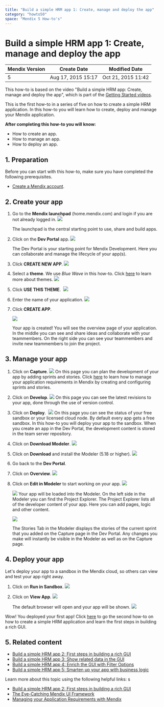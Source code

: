 ```yaml
---
title: "Build a simple HRM app 1: Create, manage and deploy the app"
category: "howto50"
space: "Mendix 5 How-to's"
---
```

# Build a simple HRM app 1: Create, manage and deploy the app 

<table><thead><tr><th class="confluenceTh">Mendix Version</th><th class="confluenceTh">Create Date</th><th colspan="1" class="confluenceTh">Modified Date</th></tr></thead><tbody><tr><td class="confluenceTd">5</td><td class="confluenceTd">Aug 17, 2015 15:17</td><td colspan="1" class="confluenceTd">Oct 21, 2015 11:42</td></tr></tbody></table>

This how-to is based on the video "Build a simple HRM app: Create, manage and deploy the app", which is part of the [Getting Started videos](http://gettingstarted.mendixcloud.com/link/courses/gettingstarted).

This is the first how-to in a series of five on how to create a simple HRM application. In this how-to you will learn how to create, deploy and manage your Mendix application.

**After completing this how-to you will know:**

*   How to create an app.
*   How to manage an app.
*   How to deploy an app.

## 1. Preparation

Before you can start with this how-to, make sure you have completed the following prerequisites.

*   [Create a Mendix account](https://www.mendix.com/try-now/).

## 2\. Create your app

1.  Go to the **Mendix launchpad** (home.mendix.com) and login if you are not already logged in.
    ![](attachments/14091670/14385431.png)

    The launchpad is the central starting point to use, share and build apps.
2.  Click on the **Dev Portal** app.
    ![](attachments/14091670/14385432.png)

    The Dev Portal is your starting point for Mendix Development. Here you can collaborate and manage the lifecycle of your app(s).
3.  Click **CREATE NEW APP**.
    ![](attachments/14091670/14385433.png) 
4.  Select a **theme**. We use _Blue Wave_ in this how-to. Click [here](https://www.mendix.com/blog/the-eye-catching-mendix-ui-framework/) to learn more about themes.
    ![](attachments/14091670/14385434.png) 
5.  Click **USE THIS THEME**.
     ![](attachments/14091670/14385435.png)
6.  Enter the name of your application.
    ![](attachments/14091670/14385436.png) 
7.  Click **CREATE APP**.

    ![](attachments/14091670/14385437.png)

    Your app is created! You will see the overview page of your application. In the middle you can see and share ideas and collaborate with your teammembers. On the right side you can see your teammembers and invite new teammembers to join the project.

## 3\. Manage your app

1.  Click on **Capture**.
    ![](attachments/14091670/14385439.png)
    On this page you can plan the development of your app by adding sprints and stories. Click [here](Managing+your+Application+Requirements+with+Mendix) to learn how to manage your application requirements in Mendix by creating and configuring sprints and stories.
2.  Click on **Develop**.
    ![](attachments/14091670/14385440.png)
    On this page you can see the latest revisions to your app, done through the use of version control.
3.  Click on **Deploy**. 
    ![](attachments/14091670/14385441.png)
    On this page you can see the status of your free sandbox or your licensed cloud node. By default every app gets a free sandbox. In this how-to you will deploy your app to the sandbox. When you create an app in the Dev Portal, the development content is stored in the team server repository.
4.  Click on **Download Modeler**.
    ![](attachments/14091670/14385442.png) 
5.  Click on **Download** and install the Modeler (5.18 or higher).
    ![](attachments/14091670/14385443.png) 
6.  Go back to the **Dev Portal**.
7.  Click on **Overview**.
    ![](attachments/14091670/14385444.png) 
8.  Click on **Edit in Modeler** to start working on your app.
    ![](attachments/14091670/14385445.png)

    ![](attachments/14091670/14385447.png)
    Your app will be loaded into the Modeler. On the left side in the Modeler you can find the Project Explorer. The Project Explorer lists all of the developer content of your app. Here you can add pages, logic and other content.

    ![](attachments/14091670/14385448.png)

    The Stories Tab in the Modeler displays the stories of the current sprint that you added on the Capture page in the Dev Portal. Any changes you make will instantly be visible in the Modeler as well as on the Capture page.

## 4\. Deploy your app

Let's deploy your app to a sandbox in the Mendix cloud, so others can view and test your app right away.

1.  Click on **Run in Sandbox**.
    ![](attachments/14091670/16842817.png)
2.  Click on **View App**.
    ![](attachments/14091670/16842818.png)

    The default browser will open and your app will be shown.
    ![](attachments/14091670/14385453.png)

Wow! You deployed your first app! Click [here](14091674) to go the second how-to on how to create a simple HRM application and learn the first steps in building a rich GUI.

## 5\. Related content

*   [Build a simple HRM app 2: First steps in building a rich GUI](Build+a+simple+HRM+app+2+First+steps+in+building+a+rich+GUI)
*   [Build a simple HRM app 3: Show related data in the GUI](Build+a+simple+HRM+app+3+Show+related+data+in+the+GUI)
*   [Build a simple HRM app 4: Enrich the GUI with Filter Options](Build+a+simple+HRM+app+4+Enrich+the+GUI+with+Filter+Options)
*   [Build a simple HRM app 5: Smarten up your app with business logic](Build+a+simple+HRM+app+5+Smarten+up+your+app+with+business+logic)

Learn more about this topic using the following helpful links:
s
*   [Build a simple HRM app 2: First steps in building a rich GUI](14091674)
*   [The Eye-Catching Mendix UI Framework](https://www.mendix.com/blog/the-eye-catching-mendix-ui-framework/)
*   [Managing your Application Requirements with Mendix](Managing+your+Application+Requirements+with+Mendix)